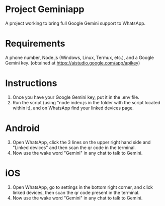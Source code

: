 # Project Geminiapp

A project working to bring full Google Gemini support to WhatsApp.

# Requirements
A phone number, Node.js (Windows, Linux, Termux, etc.), and a Google Gemini key. (obtained at https://aistudio.google.com/app/apikey)

# Instructions
1. Once you have your Google Gemini key, put it in the .env file.
2. Run the script (using "node index.js in the folder with the script located within it), and on WhatsApp find your linked devices page.
# Android
3. Open WhatsApp, click the 3 lines on the upper right hand side and "Linked devices" and then scan the qr code in the terminal.
4. Now use the wake word "Gemini" in any chat to talk to Gemini.
# iOS
3. Open WhatsApp, go to settings in the bottom right corner, and click linked devices, then scan the qr code present in the terminal.
4. Now use the wake word "Gemini" in any chat to talk to Gemini.
